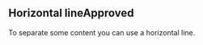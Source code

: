 <h2>Horizontal line<span class="status approved">Approved</span></h2>
To separate some content you can use a horizontal line.
